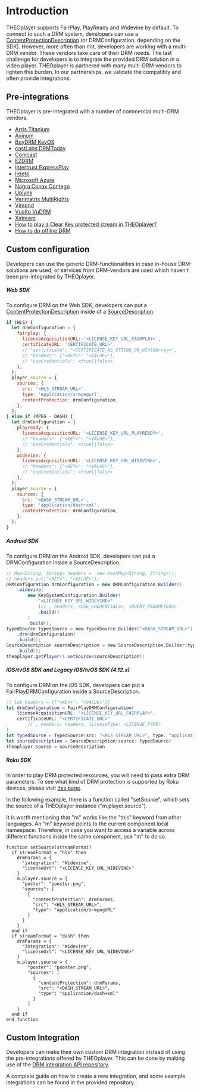 # Introduction

THEOplayer supports FairPlay, PlayReady and Widevine by default. To connect to such a DRM system, developers can use a [ContentProtectionDescription](pathname:///theoplayer/v9/api-reference/web/interfaces/SourceDescription.html) (or DRMConfiguration, depending on the SDK).
However, more often than not, developers are working with a multi-DRM vendor. These vendors take care of their DRM needs. The last challenge for developers is to integrate the provided DRM solution in a video player.
THEOplayer is partnered with many multi-DRM vendors to lighten this burden. In our partnerships, we validate the compatibly and often provide integrations.

## Pre-integrations

THEOplayer is pre-integrated with a number of commercial multi-DRM vendors.

- [Arris Titanium](../../how-to-guides/04-drm/01-arris-titanium.md)
- [Axinom](../../how-to-guides/04-drm/02-axinom.md)
- [BuyDRM KeyOS](../../how-to-guides/04-drm/01-buydrm-keyos/00-introduction.md)
- [castLabs DRMToday](../../how-to-guides/04-drm/02-castlabs-drmtoday/00-introduction.md)
- [Comcast](../../how-to-guides/04-drm/03-comcast.md)
- [EZDRM](../../how-to-guides/04-drm/04-ezdrm.md)
- [Intertrust ExpressPlay](../../how-to-guides/04-drm/05-intertrust-expressplay.md)
- [Irdeto](../../how-to-guides/04-drm/06-irdeto.md)
- [Microsoft Azure](../../how-to-guides/04-drm/07-microsoft-azure.md)
- [Nagra Conax Contego](../../how-to-guides/04-drm/08-nagra-conax-contego.md)
- [Uplynk](../../how-to-guides/04-drm/12-uplynk.md)
- [Verimatrix MultiRights](../../how-to-guides/04-drm/09-verimatrix-multirights.md)
- [Vimond](../../how-to-guides/04-drm/10-vimond.md)
- [Vualto VuDRM](../../how-to-guides/04-drm/11-vualto-vudrm.md)
- [Xstream](../../how-to-guides/04-drm/13-xstream.md)
- [How to play a Clear Key protected stream in THEOplayer?](../../how-to-guides/04-drm/14-how-to-play-clear-key-protected-stream.md)
- [How to do offline DRM](../../how-to-guides/04-drm/03-how-to-do-offline-drm/00-introduction.md)

## Custom configuration

Developers can use the generic DRM-functionalities in case in-house DRM-solutions are used, or services from DRM-vendors are used which haven't been pre-integrated by THEOplayer.

##### Web SDK

To configure DRM on the Web SDK, developers can put a [ContentProtectionDescription](pathname:///theoplayer/v9/api-reference/web/interfaces/SourceDescription.html#sources) inside of a [SourceDescription](pathname:///theoplayer/v9/api-reference/web/interfaces/SourceDescription.html).

```js
if (HLS) {
  let drmConfiguration = {
    fairplay: {
      licenseAcquisitionURL: '<LICENSE_KEY_URL_FAIRPLAY>',
      certificateURL: 'CERTIFICATE_URL>',
      // "certificate": "<CERTIFICATE_AS_STRING_OR_UInt8Array>",
      // "headers": {"<KEY>": "<VALUE>"},
      // "useCredentials": <true||false>
    },
  };
  player.source = {
    sources: {
      src: '<HLS_STREAM_URL>',
      type: 'application/x-mpegurl',
      contentProtection: drmConfiguration,
    },
  };
} else if (MPEG - DASH) {
  let drmConfiguration = {
    playready: {
      licenseAcquisitionURL: '<LICENSE_KEY_URL_PLAYREADY>',
      // "headers": {"<KEY>": "<VALUE>"},
      // "useCredentials": <true||false>
    },
    widevine: {
      licenseAcquisitionURL: '<LICENSE_KEY_URL_WIDEVINE>',
      // "headers": {"<KEY>": "<VALUE>"},
      // "useCredentials": <true||false>
    },
  };
  player.source = {
    sources: {
      src: '<DASH_STREAM_URL>',
      type: 'application/dash+xml',
      contentProtection: drmConfiguration,
    },
  };
}
```

##### Android SDK

To configure DRM on the Android SDK, developers can put a DRMConfiguration inside a SourceDescription.

```java
// Map<String, String> headers =  new HashMap<String, String>();
// headers.put("<KEY>", "<VALUE>");
DRMConfiguration drmConfiguration = new DRMConfiguration.Builder()
    .widevine(
        new KeySystemConfiguration.Builder(
            "<LICENSE_KEY_URL_WIDEVINE>"
            )// , headers, <USE_CREDENTIALS>, <QUERY_PARAMETERS>
            .build()
        )
        .build();
TypedSource typedSource = new TypedSource.Builder("<DASH_STREAM_URL>")
    .drm(drmConfiguration)
    .build();
SourceDescription sourceDescription = new SourceDescription.Builder(typedSource)
    .build();
theoplayer.getPlayer().setSource(sourceDescription);
```

##### iOS/tvOS SDK and Legacy iOS/tvOS SDK (4.12.x)

To configure DRM on the iOS SDK, developers can put a FairPlayDRMConfiguration inside a SourceDescription.

```swift
// let headers = [["<KEY>": "<VALUE>"]]
let drmConfiguration = FairPlayDRMConfiguration(
    licenseAcquisitionURL: "<LICENSE_KEY_URL_FAIRPLAY>",
    certificateURL: "<CERTIFICATE_URL>"
        // , headers: headers, licenseType: <LICENSE_TYPE>
)
let typedSource = TypedSource(src: "<HLS_STREAM_URL>", type: "application/x-mpegurl", drm: drmConfiguration)
let sourceDescription = SourceDescription(source: typedSource)
theoplayer.source = sourceDescription
```

##### Roku SDK

In order to play DRM protected resources, you will need to pass extra DRM parameters. To see what kind of DRM protection is supported by Roku devices, please visit [this page](https://developer.roku.com/en-gb/docs/specs/media/content-protection.md).

In the following example, there is a function called "setSource", which sets the source of a THEOplayer instance ("m.player.source").

It is worth mentioning that "m" works like the "this" keyword from other languages. An "m" keyword points to the current component local namespace. Therefore, in case you want to access a variable across different functions inside the same component, use "m" to do so.

```brightscript
function setSource(streamFormat)
  if streamFormat = "hls" then
    drmParams = {
      "integration": "Widevine",
      "licenseUrl": "<LICENSE_KEY_URL_WIDEVINE>"
    }
    m.player.source = {
      "poster": "pooster.png",
      "sources": [
        {
          "contentProtection": drmParams,
          "src": "<HLS_STREAM_URL>",
          "type": "application/x-mpegURL"
        }
      ]
	}
  end if
  if streamFormat = "dash" then
    drmParams = {
      "integration": "Widevine",
      "licenseUrl": "<LICENSE_KEY_URL_WIDEVINE>"
    }
    m.player.source = {
        "poster": "pooster.png",
        "sources": [
          {
            "contentProtection": drmParams,
            "src": "<DASH_STREAM_URL>",
            "type": "application/dash+xml"
          }
        ]
    }
  end if
end function
```

## Custom Integration

Developers can make their own custom DRM integration instead of using the pre-integrations offered by THEOplayer.
This can be done by making use of the [DRM integration API repository](https://github.com/THEOplayer/samples-drm-integration).

A complete guide on how to create a new integration, and some example integrations can be found in the provided repository.
